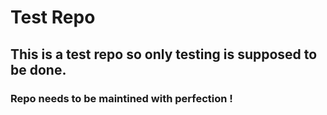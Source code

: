 # Test Repo

## This is a test repo so only testing is supposed to be done. 

### Repo needs to be maintined with perfection ! 

